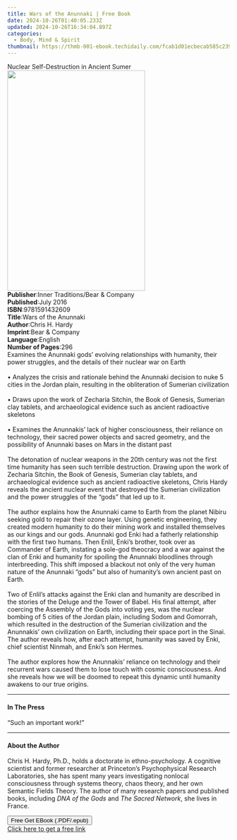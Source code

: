 ```yaml
---
title: Wars of the Anunnaki | Free Book
date: 2024-10-26T01:40:05.233Z
updated: 2024-10-26T16:34:04.897Z
categories:
  - Body, Mind & Spirit
thumbnail: https://thmb-001-ebook.techidaily.com/fcab1d01ecbecab585c2395940c85c99480efa59ee87ab04b601c640e60e205d.jpg
---
```

<main id="book-container">
  <div class="flex flex-col">
    <div class="book-brief flex-1 py-6 px-4 sm:p-6 md:py-10 md:px-8">
      <!-- brief-->
      <div class="book-brief-main">
        Nuclear Self-Destruction in Ancient Sumer
      </div>
    </div>
    <div
      class="book-meta-info flex-1 grid gap-4 col-start-1 col-end-3 row-start-1 sm:mb-6 sm:grid-cols-4 lg:gap-6 lg:col-start-2 lg:row-end-6 lg:row-span-6 lg:mb-0"
    >
      <div
        class="book-meta-info-left place-content-center mt-4 p-4 text-sm leading-6 col-start-2 col-span-2 dark:text-slate-400"
      >
        <img
          class="w-full h-500 object-cover rounded-lg sm:h-255 sm:col-span-2 lg:col-span-full"
          src="https://img-001-ebook.techidaily.com/cfbb2b0ea6655fcb32c93e6b9b0cdc95374a54a4ba6b96777af802e6ded1b50f.jpg"
          alt=""
          width="312"
          height="500"
        />
      </div>
      <div
        class="book-meta-info-right mt-2 col-start-1 row-start-2 col-span-3 self-center"
      >
        <!-- meta data  -->
        <div class="flex flex-col px-4 md:px-8">
          <div class="flex-1">
            <strong>Publisher</strong>:<span class="px-2"
              >Inner Traditions/Bear &amp; Company</span
            >
          </div>
          <div class="flex-1">
            <strong>Published</strong>:<span class="px-2">July 2016</span>
          </div>
          <div class="flex-1">
            <strong>ISBN</strong>:<span class="px-2">9781591432609</span>
          </div>
          <div class="flex-1">
            <strong>Title</strong>:<span class="px-2"
              >Wars of the Anunnaki</span
            >
          </div>
          <div class="flex-1">
            <strong>Author</strong>:<span class="px-2">Chris H. Hardy</span>
          </div>
          <div class="flex-1">
            <strong>Imprint</strong>:<span class="px-2"
              >Bear &amp; Company</span
            >
          </div>
          <div class="flex-1">
            <strong>Language</strong>:<span class="px-2">English</span>
          </div>
          <div class="flex-1">
            <strong>Number of Pages</strong>:<span class="px-2">296</span>
          </div>
        </div>
      </div>
    </div>
    <div class="book-description flex-1 py-6 px-4 sm:p-6 md:py-10 md:px-8">
      <div class="book-description-main">
        <div accordion-content="" id="description">
          Examines the Anunnaki gods’ evolving relationships with humanity,
          their power struggles, and the details of their nuclear war on
          Earth<br /><br />• Analyzes the crisis and rationale behind the
          Anunnaki decision to nuke 5 cities in the Jordan plain, resulting in
          the obliteration of Sumerian civilization <br /><br />• Draws upon the
          work of Zecharia Sitchin, the Book of Genesis, Sumerian clay tablets,
          and archaeological evidence such as ancient radioactive skeletons
          <br /><br />• Examines the Anunnakis’ lack of higher consciousness,
          their reliance on technology, their sacred power objects and sacred
          geometry, and the possibility of Anunnaki bases on Mars in the distant
          past<br /><br />The detonation of nuclear weapons in the 20th century
          was not the first time humanity has seen such terrible destruction.
          Drawing upon the work of Zecharia Sitchin, the Book of Genesis,
          Sumerian clay tablets, and archaeological evidence such as ancient
          radioactive skeletons, Chris Hardy reveals the ancient nuclear event
          that destroyed the Sumerian civilization and the power struggles of
          the “gods” that led up to it.<br /><br />The author explains how the
          Anunnaki came to Earth from the planet Nibiru seeking gold to repair
          their ozone layer. Using genetic engineering, they created modern
          humanity to do their mining work and installed themselves as our kings
          and our gods. Anunnaki god Enki had a fatherly relationship with the
          first two humans. Then Enlil, Enki’s brother, took over as Commander
          of Earth, instating a sole-god theocracy and a war against the clan of
          Enki and humanity for spoiling the Anunnaki bloodlines through
          interbreeding. This shift imposed a blackout not only of the very
          human nature of the Anunnaki “gods” but also of humanity’s own ancient
          past on Earth.<br /><br />Two of Enlil’s attacks against the Enki clan
          and humanity are described in the stories of the Deluge and the Tower
          of Babel. His final attempt, after coercing the Assembly of the Gods
          into voting yes, was the nuclear bombing of 5 cities of the Jordan
          plain, including Sodom and Gomorrah, which resulted in the destruction
          of the Sumerian civilization and the Anunnakis’ own civilization on
          Earth, including their space port in the Sinai. The author reveals
          how, after each attempt, humanity was saved by Enki, chief scientist
          Ninmah, and Enki’s son Hermes.<br /><br />The author explores how the
          Anunnakis’ reliance on technology and their recurrent wars caused them
          to lose touch with cosmic consciousness. And she reveals how we will
          be doomed to repeat this dynamic until humanity awakens to our true
          origins.
        </div>
        <div class="accordion-fader"></div>
      </div>
    </div>
    <div class="book-excerpts flex-1 py-6 px-4 sm:p-6 md:py-10 md:px-8">
      <!-- excerpts-->
      <div class="book-excerpts-main">
        <hr />
        <h4 class="placeholder placeholder-heading">
          <span>In The Press</span>
        </h4>
        <p>“Such an important work!”</p>
      </div>
    </div>
    <div class="book-about-author flex-1 py-6 px-4 sm:p-6 md:py-10 md:px-8">
      <!-- about author-->
      <div class="book-main-author-main">
        <hr />
        <h4 class="placeholder placeholder-heading">
          <span>About the Author</span>
        </h4>
        <p>
          Chris H. Hardy, Ph.D., holds a doctorate in ethno-psychology. A
          cognitive scientist and former researcher at Princeton’s
          Psychophysical Research Laboratories, she has spent many years
          investigating nonlocal consciousness through systems theory, chaos
          theory, and her own Semantic Fields Theory. The author of many
          research papers and published books, including
          <i>DNA of the Gods</i> and <i>The Sacred Network</i>, she lives in
          France.
        </p>
      </div>
    </div>
    <div class="book-free-get flex-1 py-6 px-4 sm:p-6 md:py-10 md:px-8">
      <button
        id="btn-free-get"
        class="bg-blue-500 hover:bg-blue-700 text-white font-bold py-2 px-4 rounded"
      >
        Free Get EBook (.PDF/.epub)
      </button>
      <div id="countdown-display" class="px-2 text-lg mt-2"></div>
      <a
        id="free-link"
        class="hidden bg-blue-500 hover:bg-blue-700 text-white font-bold py-2 px-4 rounded"
        href="https://www.ebooks.com/en-us/book/95782367/wars-of-the-anunnaki/chris-h-hardy/"
        target="_blank"
        >Click here to get a free link</a
      >
    </div>
    <script>
      let countdownTime = 0;
      let countdownInterval = null;
      document
        .getElementById('btn-free-get')
        .addEventListener('click', startCountdown);
      function startCountdown() {
        countdownTime = new Date().getTime() + 60000 * 3;
        countdownInterval = setInterval(updateCountdown, 1000);
        document.getElementById('btn-free-get').disabled = true;
        document
          .getElementById('btn-free-get')
          .classList.add('bg-gray-500', 'cursor-not-allowed');
      }
      function updateCountdown() {
        let currentTime = new Date().getTime();
        let timeLeft = countdownTime - currentTime;
        let secondsLeft = Math.floor(timeLeft / 1000);
        document.getElementById('countdown-display').innerHTML =
          `Remaining time: ${secondsLeft} seconds.`;
        if (secondsLeft <= 0) {
          clearInterval(countdownInterval);
          document.getElementById('btn-free-get').classList.add('hidden');
          document.getElementById('free-link').classList.remove('hidden');
          document.getElementById('countdown-display').innerHTML = '';
        }
      }
    </script>
  </div>
</main>

<ins class="adsbygoogle"
      style="display:block"
      data-ad-client="ca-pub-7571918770474297"
      data-ad-slot="8358498916"
      data-ad-format="auto"
      data-full-width-responsive="true"></ins>
    